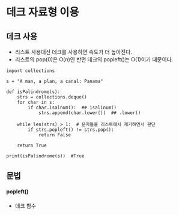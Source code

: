 # 데크 자료형 이용

## 데크 사용

* 리스트 사용대신 데크를 사용하면 속도가 더 높아진다.
* 리스트의 pop(0)은 O(n)인 반면 데크의 popleft()는 O(1)이기 때문이다.

~~~
import collections

s = "A man, a plan, a canal: Panama"

def isPalindrome(s):
    strs = collections.deque()
    for char in s:
        if char.isalnum():  ## isalinum()
            strs.append(char.lower())  ## .lower()

    while len(strs) > 1:  # 문자들을 리스트에서 제거하면서 판단
        if strs.popleft() != strs.pop():
            return False

    return True

print(isPalindrome(s))  #True

~~~

## 문법

#### popleft()

* 데크 함수
